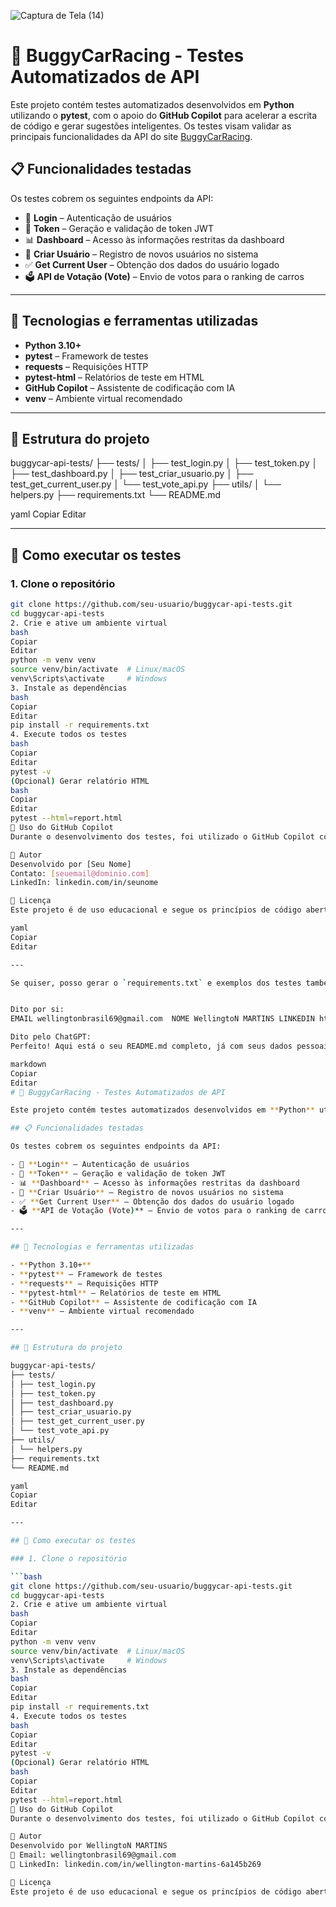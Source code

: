 ![Captura de Tela (14)](https://github.com/user-attachments/assets/45fd59f4-9449-49d2-b6a3-b2073f12018c)
# 🐞 BuggyCarRacing - Testes Automatizados de API

Este projeto contém testes automatizados desenvolvidos em **Python** utilizando o **pytest**, com o apoio do **GitHub Copilot** para acelerar a escrita de código e gerar sugestões inteligentes. Os testes visam validar as principais funcionalidades da API do site [BuggyCarRacing](https://buggy.justtestit.org/).

## 📋 Funcionalidades testadas

Os testes cobrem os seguintes endpoints da API:

- 🔐 **Login** – Autenticação de usuários
- 🔑 **Token** – Geração e validação de token JWT
- 📊 **Dashboard** – Acesso às informações restritas da dashboard
- 👤 **Criar Usuário** – Registro de novos usuários no sistema
- ✅ **Get Current User** – Obtenção dos dados do usuário logado
- 🗳️ **API de Votação (Vote)** – Envio de votos para o ranking de carros

---

## 🧪 Tecnologias e ferramentas utilizadas

- **Python 3.10+**
- **pytest** – Framework de testes
- **requests** – Requisições HTTP
- **pytest-html** – Relatórios de teste em HTML
- **GitHub Copilot** – Assistente de codificação com IA
- **venv** – Ambiente virtual recomendado

---

## 📁 Estrutura do projeto

buggycar-api-tests/
├── tests/
│ ├── test_login.py
│ ├── test_token.py
│ ├── test_dashboard.py
│ ├── test_criar_usuario.py
│ ├── test_get_current_user.py
│ └── test_vote_api.py
├── utils/
│ └── helpers.py
├── requirements.txt
└── README.md

yaml
Copiar
Editar

---

## 🚀 Como executar os testes

### 1. Clone o repositório

```bash
git clone https://github.com/seu-usuario/buggycar-api-tests.git
cd buggycar-api-tests
2. Crie e ative um ambiente virtual
bash
Copiar
Editar
python -m venv venv
source venv/bin/activate  # Linux/macOS
venv\Scripts\activate     # Windows
3. Instale as dependências
bash
Copiar
Editar
pip install -r requirements.txt
4. Execute todos os testes
bash
Copiar
Editar
pytest -v
(Opcional) Gerar relatório HTML
bash
Copiar
Editar
pytest --html=report.html
🤖 Uso do GitHub Copilot
Durante o desenvolvimento dos testes, foi utilizado o GitHub Copilot como assistente de codificação. A ferramenta ajudou a sugerir estruturas de testes, identificar boas práticas e acelerar o desenvolvimento, principalmente na criação de payloads, assertions e organização dos testes com pytest.

📌 Autor
Desenvolvido por [Seu Nome]
Contato: [seuemail@dominio.com]
LinkedIn: linkedin.com/in/seunome

📜 Licença
Este projeto é de uso educacional e segue os princípios de código aberto (MIT).

yaml
Copiar
Editar

---

Se quiser, posso gerar o `requirements.txt` e exemplos dos testes também. Deseja isso?


Dito por si:
EMAIL wellingtonbrasil69@gmail.com  NOME WellingtoN MARTINS LINKEDIN https://www.linkedin.com/in/wellington-martins-6a145b269/

Dito pelo ChatGPT:
Perfeito! Aqui está o seu README.md completo, já com seus dados pessoais e profissionais atualizados:

markdown
Copiar
Editar
# 🐞 BuggyCarRacing - Testes Automatizados de API

Este projeto contém testes automatizados desenvolvidos em **Python** utilizando o **pytest**, com o apoio do **GitHub Copilot** para acelerar a escrita de código e gerar sugestões inteligentes. Os testes visam validar as principais funcionalidades da API do site [BuggyCarRacing](https://buggy.justtestit.org/).

## 📋 Funcionalidades testadas

Os testes cobrem os seguintes endpoints da API:

- 🔐 **Login** – Autenticação de usuários
- 🔑 **Token** – Geração e validação de token JWT
- 📊 **Dashboard** – Acesso às informações restritas da dashboard
- 👤 **Criar Usuário** – Registro de novos usuários no sistema
- ✅ **Get Current User** – Obtenção dos dados do usuário logado
- 🗳️ **API de Votação (Vote)** – Envio de votos para o ranking de carros

---

## 🧪 Tecnologias e ferramentas utilizadas

- **Python 3.10+**
- **pytest** – Framework de testes
- **requests** – Requisições HTTP
- **pytest-html** – Relatórios de teste em HTML
- **GitHub Copilot** – Assistente de codificação com IA
- **venv** – Ambiente virtual recomendado

---

## 📁 Estrutura do projeto

buggycar-api-tests/
├── tests/
│ ├── test_login.py
│ ├── test_token.py
│ ├── test_dashboard.py
│ ├── test_criar_usuario.py
│ ├── test_get_current_user.py
│ └── test_vote_api.py
├── utils/
│ └── helpers.py
├── requirements.txt
└── README.md

yaml
Copiar
Editar

---

## 🚀 Como executar os testes

### 1. Clone o repositório

```bash
git clone https://github.com/seu-usuario/buggycar-api-tests.git
cd buggycar-api-tests
2. Crie e ative um ambiente virtual
bash
Copiar
Editar
python -m venv venv
source venv/bin/activate  # Linux/macOS
venv\Scripts\activate     # Windows
3. Instale as dependências
bash
Copiar
Editar
pip install -r requirements.txt
4. Execute todos os testes
bash
Copiar
Editar
pytest -v
(Opcional) Gerar relatório HTML
bash
Copiar
Editar
pytest --html=report.html
🤖 Uso do GitHub Copilot
Durante o desenvolvimento dos testes, foi utilizado o GitHub Copilot como assistente de codificação. A ferramenta ajudou a sugerir estruturas de testes, identificar boas práticas e acelerar o desenvolvimento, principalmente na criação de payloads, assertions e organização dos testes com pytest.

📌 Autor
Desenvolvido por WellingtoN MARTINS
📧 Email: wellingtonbrasil69@gmail.com
🔗 LinkedIn: linkedin.com/in/wellington-martins-6a145b269

📜 Licença
Este projeto é de uso educacional e segue os princípios de código aberto (MIT).
